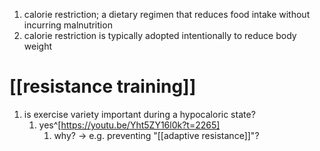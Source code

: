 1. calorie restriction; a dietary regimen that reduces food intake without incurring malnutrition
2. calorie restriction is typically adopted intentionally to reduce body weight

# [[resistance training]]
1. is exercise variety important during a hypocaloric state?
	1. yes^[https://youtu.be/Yht5ZY16l0k?t=2265]
		1. why? → e.g. preventing "[[adaptive resistance]]"?